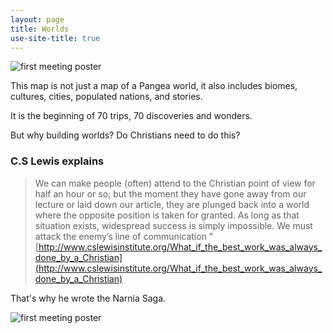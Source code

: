 ```yaml
---
layout: page
title: Worlds
use-site-title: true
---
```

![first meeting poster](../../img/worldbuilding.ong.png)

This map is not just a map of a Pangea world, it also includes biomes, cultures, cities, populated nations, and stories.

It is the beginning of 70 trips, 70 discoveries and wonders.

But why building worlds? Do Christians need to do this?

### C.S Lewis explains
> We can make people (often) attend to the Christian point of view for half an hour or so;
> but the moment they have gone away from our lecture or laid down our article, they are 
> plunged back into a world where the opposite position is taken for granted. 
> As long as that situation exists, widespread success is simply impossible. 
> We must attack the enemy’s line of communication "
[http://www.cslewisinstitute.org/What_if_the_best_work_was_always_done_by_a_Christian](http://www.cslewisinstitute.org/What_if_the_best_work_was_always_done_by_a_Christian)

That's why he wrote the Narnia Saga.

![first meeting poster](../../img/TerraMia.png)
